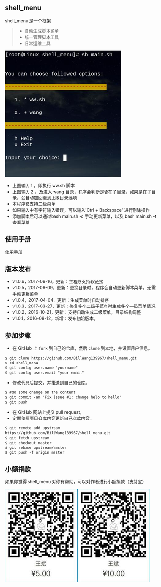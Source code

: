 ## shell_menu

shell_menu 是一个框架

> * 自动生成脚本菜单
> * 统一管理脚本工具
> * 日常运维工具

![Screenshot](images/menu.jpg)

* 上图输入 1 ，即执行 ww.sh 脚本
* 上图输入 2 ，及进入 wang 目录，程序会判断是否在子目录，如果是在子目录，会自动加回退到上级目录选项
* 本程序仅支持二级菜单
* 如果输入中有字符输入错误，可以输入'Ctrl + Backspace' 进行删除操作
* 添加脚本后可以通过bash main.sh -c 手动更新菜单，以及 bash main.sh -t 查看菜单

## 使用手册

[使用手册](https://github.com/BillWang139967/shell_menu/wiki)

## 版本发布

* v1.0.6，2017-09-16，更新：主程序支持软链接
* v1.0.5，2017-06-09，更新：更换目录时，程序会自动更新脚本菜单，无需手动更新菜单
* v1.0.4，2017-04-04，更新：生成菜单时自动排序
* v1.0.3，2017-03-27，更新：修复多个二级子菜单时生成多个一级菜单情况
* v1.0.2，2016-10-21，更新：支持自动生成二级菜单，目录结构调整
* v1.0.1，2016-08-12，新增：发布初始版本。

## 参加步骤

* 在 GitHub 上 `fork` 到自己的仓库，然后 `clone` 到本地，并设置用户信息。
```
$ git clone https://github.com/BillWang139967/shell_menu.git
$ cd shell_menu
$ git config user.name "yourname"
$ git config user.email "your email"
```
* 修改代码后提交，并推送到自己的仓库。
```
$ #do some change on the content
$ git commit -am "Fix issue #1: change helo to hello"
$ git push
```
* 在 GitHub 网站上提交 pull request。
* 定期使用项目仓库内容更新自己仓库内容。
```
$ git remote add upstream https://github.com/BillWang139967/shell_menu.git
$ git fetch upstream
$ git checkout master
$ git rebase upstream/master
$ git push -f origin master
```
## 小额捐款

如果你觉得 shell_menu 对你有帮助，可以对作者进行小额捐款（支付宝）

![Screenshot](images/5.jpg)

